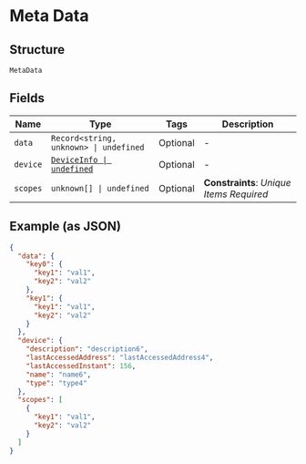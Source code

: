 
# Meta Data

## Structure

`MetaData`

## Fields

| Name | Type | Tags | Description |
|  --- | --- | --- | --- |
| `data` | `Record<string, unknown> \| undefined` | Optional | - |
| `device` | [`DeviceInfo \| undefined`](../../doc/models/device-info.md) | Optional | - |
| `scopes` | `unknown[] \| undefined` | Optional | **Constraints**: *Unique Items Required* |

## Example (as JSON)

```json
{
  "data": {
    "key0": {
      "key1": "val1",
      "key2": "val2"
    },
    "key1": {
      "key1": "val1",
      "key2": "val2"
    }
  },
  "device": {
    "description": "description6",
    "lastAccessedAddress": "lastAccessedAddress4",
    "lastAccessedInstant": 156,
    "name": "name6",
    "type": "type4"
  },
  "scopes": [
    {
      "key1": "val1",
      "key2": "val2"
    }
  ]
}
```

